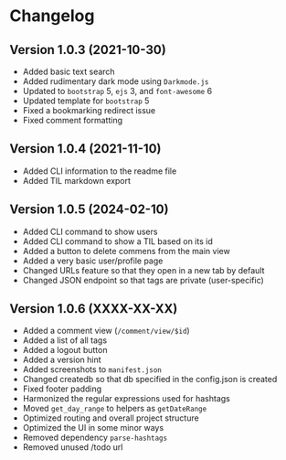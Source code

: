 # Changelog

## Version 1.0.3 (2021-10-30)

* Added basic text search
* Added rudimentary dark mode using `Darkmode.js`
* Updated to `bootstrap` 5, `ejs` 3, and `font-awesome` 6
* Updated template for `bootstrap` 5
* Fixed a bookmarking redirect issue
* Fixed comment formatting

## Version 1.0.4 (2021-11-10)

* Added CLI information to the readme file
* Added TIL markdown export

## Version 1.0.5 (2024-02-10)

* Added CLI command to show users
* Added CLI command to show a TIL based on its id
* Added a button to delete commens from the main view
* Added a very basic user/profile page
* Changed URLs feature so that they open in a new tab by default
* Changed JSON endpoint so that tags are private (user-specific)

## Version 1.0.6 (XXXX-XX-XX)

* Added a comment view (`/comment/view/$id`)
* Added a list of all tags
* Added a logout button
* Added a version hint
* Added screenshots to `manifest.json`
* Changed createdb so that db specified in the config.json is created
* Fixed footer padding
* Harmonized the regular expressions used for hashtags
* Moved `get_day_range` to helpers as `getDateRange`
* Optimized routing and overall project structure
* Optimized the UI in some minor ways
* Removed dependency `parse-hashtags`
* Removed unused /todo url
